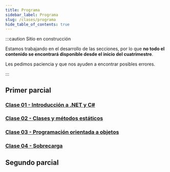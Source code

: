 ```yaml
---
title: Programa
sidebar_label: Programa
slug: /clases/programa
hide_table_of_contents: true
---
```


:::caution Sitio en construcción

Estamos trabajando en el desarrollo de las secciones, por lo que **no todo el contenido se encontrará disponible desde el inicio del cuatrimestre**.

Les pedimos paciencia y que nos ayuden a encontrar posibles errores.

:::

## Primer parcial
### [Clase 01 - Introducción a .NET y C#](./01-introduccion/indice.md)

### [Clase 02 - Clases y métodos estáticos](./02-estaticos/indice.md)

### [Clase 03 - Programación orientada a objetos](./03-objetos/indice.md)

### [Clase 04 - Sobrecarga](./04-sobrecarga/indice.md)

[//]: # "### [Clase 05 - Windows Forms](./05-forms/indice.md)"

[//]: # "### [Clase 06 - Colecciones](./06-colecciones/indice.md)"

[//]: # "### [Clase 07 - Encapsulamiento, propiedades e indexadores.](./07-encapsulamiento/indice.md)"

[//]: # "### [Clase 08 - Herencia.](./08-herencia/indice.md)"
 
[//]: # "### [Clase 09 - Polimorfismo.](./09-polimorfismo/indice.md)"

[//]: # "### [Clase 10 - Clases y métodos abstractos.](./10-abstract/indice.md)"

## Segundo parcial
[//]: # "### [Clase 11 - Excepciones.](./11-excepciones/indice.md)"

[//]: # "### [Clase 12 - Pruebas unitarias.](./12-testing/indice.md)"

[//]: # "### [Clase 13 - Tipos Genéricos.](./13-generics/indice.md)"

[//]: # "### [Clase 14 - Interfaces.](./14-interfaces/indice.md)"

[//]: # "### [Clase 15 - Archivos y Serialización.](./15-serializacion/indice.md)"

[//]: # "### [Clase 16 - Introducción a SQL.](./16-sql/indice.md)"

[//]: # "### [Clase 17 - Conexión a bases de datos.](./17-databases/indice.md)"

[//]: # "### [Clase 18 - Delegados y expresiones lambda.](./18-delegados/indice.md)"

[//]: # "### [Clase 19 - Programación multi-hilo y concurrencia.](./19-concurrencia/indice.md)"

[//]: # "### [Clase 20 - Eventos.](./20-eventos/indice.md)"

[//]: # "### [Clase 21 - Métodos de extensión](./21-otros/indice.md)"

[//]: # "### [Clase Extra - Introducción a la programación web] (../01-introduccion/indice.md)"